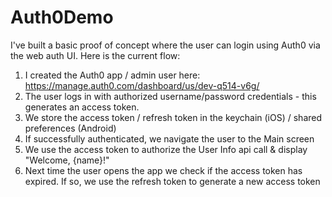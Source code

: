 # Auth0Demo

I've built a basic proof of concept where the user can login using Auth0 via the web auth UI. Here is the current flow:
1. I created the Auth0 app / admin user here: https://manage.auth0.com/dashboard/us/dev-q514-v6g/
2. The user logs in with authorized username/password credentials - this generates an access token.
3. We store the access token / refresh token in the keychain (iOS) / shared preferences (Android)
4. If successfully authenticated, we navigate the user to the Main screen
5. We use the access token to authorize the User Info api call & display "Welcome, {name}!"
6. Next time the user opens the app we check if the access token has expired. If so, we use the refresh token to generate a new access token
